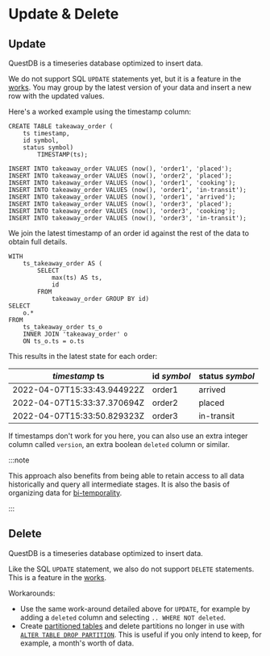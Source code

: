 # Update & Delete

## Update

QuestDB is a timeseries database optimized to insert data.

We do not support SQL `UPDATE` statements yet, but it is a feature in the
[works](/docs/faq/troubleshooting/#how-do-i-update-or-delete-a-row).
You may group by the latest version of your data and insert a new row with the
updated values.

Here's a worked example using the timestamp column:

```questdb-sql
CREATE TABLE takeaway_order (
    ts timestamp,
    id symbol,
    status symbol)
        TIMESTAMP(ts);

INSERT INTO takeaway_order VALUES (now(), 'order1', 'placed');
INSERT INTO takeaway_order VALUES (now(), 'order2', 'placed');
INSERT INTO takeaway_order VALUES (now(), 'order1', 'cooking');
INSERT INTO takeaway_order VALUES (now(), 'order1', 'in-transit');
INSERT INTO takeaway_order VALUES (now(), 'order1', 'arrived');
INSERT INTO takeaway_order VALUES (now(), 'order3', 'placed');
INSERT INTO takeaway_order VALUES (now(), 'order3', 'cooking');
INSERT INTO takeaway_order VALUES (now(), 'order3', 'in-transit');
```

We join the latest timestamp of an order id against the rest of the data to
obtain full details.

```questdb-sql
WITH
    ts_takeaway_order AS (
        SELECT
            max(ts) AS ts,
            id
        FROM
            takeaway_order GROUP BY id)
SELECT
    o.*
FROM
    ts_takeaway_order ts_o
    INNER JOIN 'takeaway_order' o
    ON ts_o.ts = o.ts
```

This results in the latest state for each order:

|*timestamp* ts             |id *symbol*|status *symbol*|
|---------------------------|-----------|---------------|
|2022-04-07T15:33:43.944922Z|order1     |arrived        |
|2022-04-07T15:33:37.370694Z|order2     |placed         |
|2022-04-07T15:33:50.829323Z|order3     |in-transit     |

If timestamps don't work for you here, you can also use an extra integer column
called `version`, an extra boolean `deleted` column or similar.


:::note

This approach also benefits from being able to retain access to all data
historically and query all intermediate stages. It is also the basis of
organizing data for
[bi-temporality](https://martinfowler.com/articles/bitemporal-history.html).

:::

## Delete

QuestDB is a timeseries database optimized to insert data.

Like the SQL `UPDATE` statement, we also do not support `DELETE` statements.
This is a feature in the
[works](/docs/faq/troubleshooting#how-do-i-update-or-delete-a-row).

Workarounds:
  * Use the same work-around detailed above for `UPDATE`, for example by adding
    a `deleted` column and selecting `.. WHERE NOT deleted`.
  * Create [partitioned tables](/docs/concept/partitions) and delete
    partitions no longer in use with
    [`ALTER TABLE DROP PARTITION`](/docs/reference/sql/alter-table-drop-partition).
    This is useful if you only intend to keep, for example, a month's
    worth of data.

